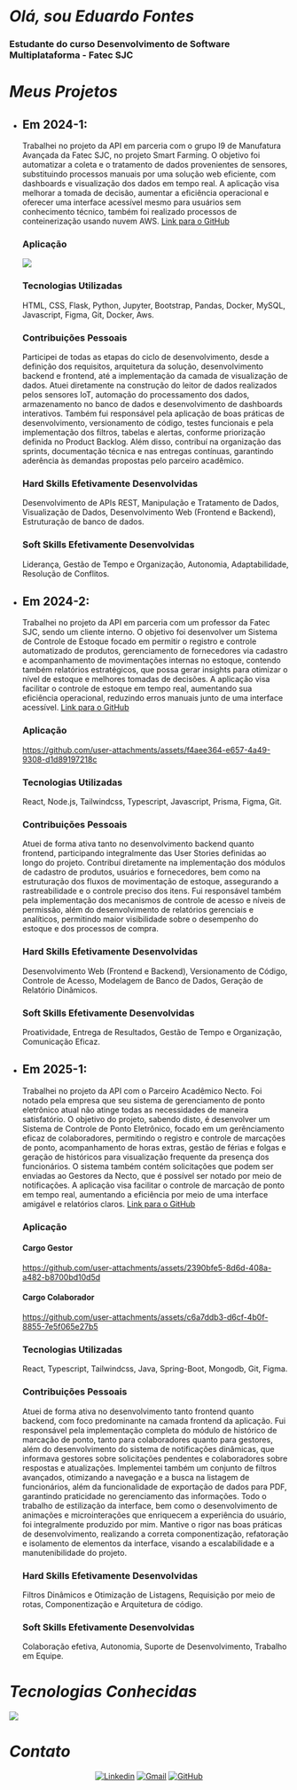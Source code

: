 # _Olá, sou Eduardo Fontes_

### Estudante do curso Desenvolvimento de Software Multiplataforma - Fatec SJC

# _Meus Projetos_

* ## **Em 2024-1**:
    Trabalhei no projeto da API em parceria com o grupo I9 de Manufatura Avançada da Fatec SJC, no projeto Smart Farming. O objetivo foi automatizar a coleta e o tratamento de dados provenientes de sensores, substituindo processos manuais por uma solução web eficiente, com dashboards e visualização dos dados em tempo real. A aplicação visa melhorar a tomada de decisão, aumentar a eficiência operacional e oferecer uma interface acessível mesmo para usuários sem conhecimento técnico, também foi realizado processos de conteinerização usando nuvem AWS.
    [Link para o GitHub](https://github.com/CyberScrums/Projeto-Smart-Farming)

    ### Aplicação

    <img src="https://github.com/CyberScrums/Projeto-Smart-Farming/blob/main/docs/sprint/sprint_4.gif">

    ### Tecnologias Utilizadas
    HTML, CSS, Flask, Python, Jupyter, Bootstrap, Pandas, Docker, MySQL, Javascript, Figma, Git, Docker, Aws.

    ### Contribuições Pessoais
    Participei de todas as etapas do ciclo de desenvolvimento, desde a definição dos requisitos, arquitetura da solução, desenvolvimento backend e frontend, até a implementação da camada de visualização de dados. Atuei diretamente na construção do leitor de dados realizados pelos sensores IoT, automação do processamento dos dados, armazenamento no banco de dados e desenvolvimento de dashboards interativos. Também fui responsável pela aplicação de boas práticas de desenvolvimento, versionamento de código, testes funcionais e pela implementação dos filtros, tabelas e alertas, conforme priorização definida no Product Backlog.
    Além disso, contribuí na organização das sprints, documentação técnica e nas entregas contínuas, garantindo aderência às demandas propostas pelo parceiro acadêmico.

    ### Hard Skills Efetivamente Desenvolvidas
    Desenvolvimento de APIs REST, Manipulação e Tratamento de Dados, Visualização de Dados, Desenvolvimento Web (Frontend e Backend), Estruturação de banco de dados.

    ### Soft Skills Efetivamente Desenvolvidas
    Liderança, Gestão de Tempo e Organização, Autonomia, Adaptabilidade, Resolução de Conflitos.

* ## **Em 2024-2**:
    Trabalhei no projeto da API em parceria com um professor da Fatec SJC, sendo um cliente interno. O objetivo foi desenvolver um Sistema de Controle de Estoque focado em permitir o registro e controle automatizado de produtos, gerenciamento de fornecedores via cadastro e acompanhamento de movimentações internas no estoque, contendo também relatórios estratégicos, que possa gerar insights para otimizar o nível de estoque e melhores tomadas de decisões. A aplicação visa facilitar o controle de estoque em tempo real, aumentando sua eficiência operacional, reduzindo erros manuais junto de uma interface acessível. [Link para o GitHub](https://github.com/EquipeSkyfall/API_2Semestre)

    ### Aplicação
    https://github.com/user-attachments/assets/f4aee364-e657-4a49-9308-d1d89197218c

    ### Tecnologias Utilizadas
    React, Node.js, Tailwindcss, Typescript, Javascript, Prisma, Figma, Git.

    ### Contribuições Pessoais
    Atuei de forma ativa tanto no desenvolvimento backend quanto frontend, participando integralmente das User Stories definidas ao longo do projeto. Contribuí diretamente na implementação dos módulos de cadastro de produtos, usuários e fornecedores, bem como na estruturação dos fluxos de movimentação de estoque, assegurando a rastreabilidade e o controle preciso dos itens. Fui responsável também pela implementação dos mecanismos de controle de acesso e níveis de permissão, além do desenvolvimento de relatórios gerenciais e analíticos, permitindo maior visibilidade sobre o desempenho do estoque e dos processos de compra.

    ### Hard Skills Efetivamente Desenvolvidas
    Desenvolvimento Web (Frontend e Backend), Versionamento de Código, Controle de Acesso, Modelagem de Banco de Dados, Geração de Relatório Dinâmicos.

    ### Soft Skills Efetivamente Desenvolvidas
    Proatividade, Entrega de Resultados, Gestão de Tempo e Organização, Comunicação Eficaz.

* ## **Em 2025-1**:
    Trabalhei no projeto da API com o Parceiro Acadêmico Necto. Foi notado pela empresa que seu sistema de gerenciamento de ponto eletrônico atual não atinge todas as necessidades de maneira satisfatório. O objetivo do projeto, sabendo disto, é desenvolver um Sistema de Controle de Ponto Eletrônico, focado em um gerênciamento eficaz de colaboradores, permitindo o registro e controle de marcações de ponto, acompanhamento de horas extras, gestão de férias e folgas e geração de históricos para visualização frequente da presença dos funcionários. O sistema também contém solicitações que podem ser enviadas ao Gestores da Necto, que é possível ser notado por meio de notificações. A aplicação visa facilitar o controle de marcação de ponto em tempo real, aumentando a eficiência por meio de uma interface amigável e relatórios claros. [Link para o GitHub](https://github.com/Equipe-Skyfall/nectopoint)

    ### Aplicação

    #### Cargo Gestor
    
    https://github.com/user-attachments/assets/2390bfe5-8d6d-408a-a482-b8700bd10d5d

    #### Cargo Colaborador
    https://github.com/user-attachments/assets/c6a7ddb3-d6cf-4b0f-8855-7e5f065e27b5

    ### Tecnologias Utilizadas
    React, Typescript, Tailwindcss, Java, Spring-Boot, Mongodb, Git, Figma.

    ### Contribuições Pessoais
    Atuei de forma ativa no desenvolvimento tanto frontend quanto backend, com foco predominante na camada frontend da aplicação. Fui responsável pela implementação completa do módulo de histórico de marcação de ponto, tanto para colaboradores quanto para gestores, além do desenvolvimento do sistema de notificações dinâmicas, que informava gestores sobre solicitações pendentes e colaboradores sobre respostas e atualizações.
    Implementei também um conjunto de filtros avançados, otimizando a navegação e a busca na listagem de funcionários, além da funcionalidade de exportação de dados para PDF, garantindo praticidade no gerenciamento das informações.
    Todo o trabalho de estilização da interface, bem como o desenvolvimento de animações e microinterações que enriquecem a experiência do usuário, foi integralmente produzido por mim. Mantive o rigor nas boas práticas de desenvolvimento, realizando a correta componentização, refatoração e isolamento de elementos da interface, visando a escalabilidade e a manutenibilidade do projeto.

    ### Hard Skills Efetivamente Desenvolvidas
    Filtros Dinâmicos e Otimização de Listagens, Requisição por meio de rotas, Componentização e Arquitetura de código.

    ### Soft Skills Efetivamente Desenvolvidas
    Colaboração efetiva, Autonomia, Suporte de Desenvolvimento, Trabalho em Equipe.


# _Tecnologias Conhecidas_

<a href="https://skillicons.dev"   >
  <img src="https://skillicons.dev/icons?i=git,vscode,python,javascript,typescript,css,html,react,tailwind,kali,java,nodejs,vue,docker,figma,github,flask,linux,postman,vercel,vite,bootstrap,mongodb,mysql,sqlite,spring,aws,c" />
</a>

# _Contato_

<div align='center'>

[![Linkedin](https://skillicons.dev/icons?i=linkedin)](https://www.linkedin.com/in/eduardo-da-silva-fontes/)
[![Gmail](https://skillicons.dev/icons?i=gmail)](mailto:eduardo4silvafontes@gmail.com)
[![GitHub](https://skillicons.dev/icons?i=github)](https://github.com/DuuhZero)
